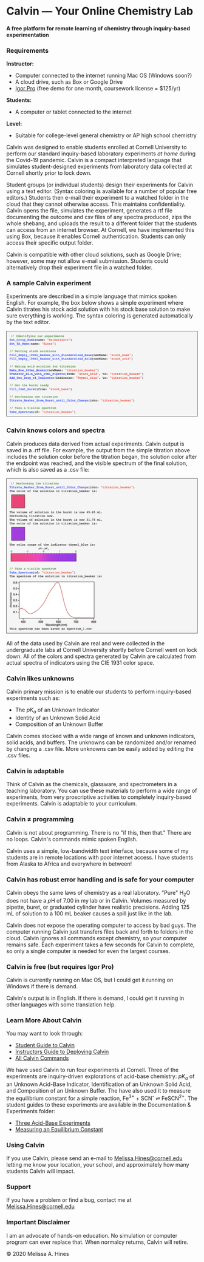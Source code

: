 # Calvin — Your Online Chemistry Lab

#### A free platform for remote learning of chemistry through inquiry-based experimentation

### Requirements

**Instructor:**

-   Computer connected to the internet running Mac OS (Windows soon?)
-   A cloud drive, such as Box or Google Drive
-   [Igor Pro](https://www.wavemetrics.com) (free demo for one month,
    coursework license = \$125/yr)

**Students:**

-   A computer or tablet connected to the internet

**Level:**

-   Suitable for college-level general chemistry or AP high school
    chemistry


Calvin was designed to enable students enrolled at Cornell University to
perform our standard inquiry-based laboratory experiments *at home*
during the Covid-19 pandemic. Calvin is a compact interpreted language
that simulates student-designed experiments from laboratory data
collected at Cornell shortly prior to lock down.

Student groups (or individual students) design their experiments for
Calvin using a text editor. (Syntax coloring is available for a number
of popular free editors.) Students then e-mail their experiment to a
watched folder in the cloud that they cannot otherwise access. This
maintains confidentiality. Calvin opens the file, simulates the
experiment, generates a rtf file documenting the outcome and csv files
of any spectra produced, zips the whole shebang, and uploads the result
to a different folder that the students can access from an internet
browser. At Cornell, we have implemented this using Box, because it
enables Cornell authentication. Students can only access their specific
output folder.

Calvin is compatible with other cloud solutions, such as Google Drive;
however, some may not allow e-mail submission. Students could
alternatively drop their experiment file in a watched folder.

### A sample Calvin experiment

Experiments are described in a simple language that mimics spoken
English. For example, the box below shows a simple experiment where
Calvin titrates his stock acid solution with his stock base solution to
make sure everything is working. The syntax coloring is generated
automatically by the text editor.

![sample input](images/input.png)

### Calvin knows colors and spectra

Calvin produces data derived from actual experiments. Calvin output is saved in a .rtf file. For example, the
output from the simple titration above includes the solution color
before the titration began, the solution color after the endpoint was
reached, and the visible spectrum of the final solution, which is also
saved as a .csv file:

![sample output](images/output.png)


All of the data used by Calvin are real and were collected in the
undergraduate labs at Cornell University shortly before Cornell went on
lock down. All of the colors and spectra generated by Calvin are
calculated from actual spectra of indicators using the CIE 1931 color
space.

### Calvin likes unknowns

Calvin primary mission is to enable our students to perform
inquiry-based experiments such as:

-   The *pK<sub>a</sub>* of an Unknown Indicator
-   Identity of an Unknown Solid Acid
-   Composition of an Unknown Buffer

Calvin comes stocked with a wide range of known and unknown indicators,
solid acids, and buffers. The unknowns can be randomized and/or renamed
by changing a .csv file. More unknowns can be easily added by editing the .csv files.

### Calvin is adaptable

Think of Calvin as the chemicals, glassware, and spectrometers in a
teaching laboratory. You can use these materials to perform a wide range
of experiments, from very proscriptive activities to completely
inquiry-based experiments. Calvin is adaptable to your curriculum.

### Calvin ≠ programming

Calvin is not about programming. There is no "if this, then that." There
are no loops. Calvin's commands mimic spoken English.

Calvin uses a simple, low-bandwidth text interface, because some of my
students are in remote locations with poor internet access. I have
students from Alaska to Africa and everywhere in between!

### Calvin has robust error handling and is safe for your computer

Calvin obeys the same laws of chemistry as a real laboratory. "Pure"
H<sub>2</sub>O does not have a *p*H of 7.00 in my lab or in Calvin. Volumes
measured by pipette, buret, or graduated cylinder have realistic
precisions. Adding 125 mL of solution to a 100 mL beaker causes a spill
just like in the lab.

Calvin does not expose the operating computer to access by bad guys. The
computer running Calvin just transfers files back and forth to folders
in the cloud. Calvin ignores all commands except chemistry, so your
computer remains safe. Each experiment takes a few seconds for Calvin to
complete, so only a single computer is needed for even the largest
courses.

### Calvin is free (but requires Igor Pro)

Calvin is currently running on Mac OS, but I could get it running on
Windows if there is demand.

Calvin\'s output is in English. If there is demand, I could get it
running in other languages with some translation help.

### Learn More About Calvin

You may want
to look through:

-   [Student Guide to
    Calvin](https://github.com/MAHines/Calvin/blob/master/Documentation%20%26%20Expts/Calvin_Student_Guide.pdf)
-   [Instructors Guide to Deploying
    Calvin](https://github.com/MAHines/Calvin/blob/master/Documentation%20%26%20Expts/Instructor's%20Guide%20to%20Deploying%20Calvin.pdf)
-   [All Calvin
    Commands](https://github.com/MAHines/Calvin/blob/master/Command%20File.calvin)

We have used Calvin to run four experiments at Cornell. Three of the
experiments are inquiry-driven explorations of acid-base chemistry:
*pK<sub>a</sub>* of an Unknown Acid-Base Indicator, Identification of an Unknown
Solid Acid, and Composition of an Unknown Buffer. The have also used it
to measure the equilibrium constant for a simple reaction, Fe<sup>3+</sup> +
SCN<sup>-</sup> ⇌ FeSCN<sup>2+</sup>. The student guides to these experiments are
available in the Documentation & Experiments folder:

-   [Three Acid-Base
    Experiments](https://github.com/MAHines/Calvin/blob/master/Documentation%20%26%20Expts/Three%20Acid-Base%20Experiments.pdf)
-   [Measuring an Equilibrium
    Constant](https://github.com/MAHines/Calvin/blob/master/Documentation%20%26%20Expts/Equilibrium_Constants.pdf)

### Using Calvin

If you use Calvin, please
send an e-mail to <Melissa.Hines@cornell.edu> letting me know your
location, your school, and approximately how many students Calvin will
impact. 

### Support

If you have a problem or find a bug, contact me at
<Melissa.Hines@cornell.edu>

### Important Disclaimer

I am an advocate of hands-on education. No simulation or computer
program can ever replace that. When normalcy returns, Calvin will
retire.



© 2020 Melissa A. Hines
